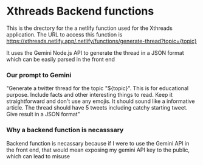 # Xthreads Backend functions

This is the drectory for the a netlify function used for the Xthreads application. The URL to access this function is https://xthreads.netlify.app/.netlify/functions/generate-thread?topic={topic}

It uses the Gemini Node.js API to generate the thread in a JSON format which can be easily parsed in the front end

### Our prompt to Gemini

"Generate a twitter thread for the topic "${topic}". This is for educational purpose. Include facts and other interesting things to read. Keep it straightforward and don't use any emojis. It should sound like a informative article. The thread should have 5 tweets including catchy starting tweet. Give result in a JSON format"

### Why a backend function is necasssary

Backend function is necassary because if I were to use the Gemini API in the front end, that would mean exposing my gemini API key to the public, which can lead to misuse
